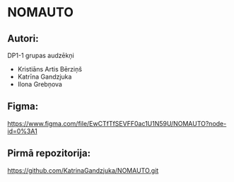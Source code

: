 # NOMAUTO
## Autori:
DP1-1 grupas audzēkņi 
- Kristiāns Artis Bērziņš
- Katrīna Gandzjuka
- Ilona Grebņova 

## Figma:
https://www.figma.com/file/EwCTfTfSEVFF0ac1U1N59U/NOMAUTO?node-id=0%3A1

## Pirmā repozitorija:
https://github.com/KatrinaGandzjuka/NOMAUTO.git